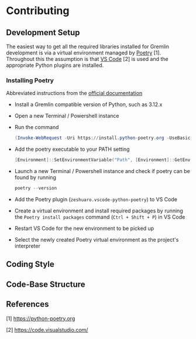 # Contributing

## Development Setup

The easiest way to get all the required libraries installed for Gremlin development is via a virtual environment managed by [Poetry](https://python-poetry.org) [1]. Throughout this the assumption is that [VS Code](https://code.visualstudio.com/) [2] is used and the appropriate Python plugins are installed.

### Installing Poetry

Abbreviated instructions from the [official documentation](https://python-poetry.org/docs/#installing-with-the-official-installer)

- Install a Gremlin compatible version of Python, such as 3.12.x
- Open a new Terminal / Powershell instance
- Run the command
  ```powershell
  (Invoke-WebRequest -Uri https://install.python-poetry.org -UseBasicParsing).Content | py -
  ```

- Add the poetry executable to your PATH setting
  ```powershell
  [Environment]::SetEnvironmentVariable("Path", [Environment]::GetEnvironmentVariable("Path", "User") + ";C:\Users\Lionel\AppData\Roaming\Python\Scripts", "User")
  ```

- Launch a new Terminal / Powershell instance and check if poetry can be found by running
  ````powershell
  poetry --version
  ````

- Add the Poetry plugin (`zeshuaro.vscode-python-poetry`) to VS Code

- Create a virtual environment and install required packages by running the `Poetry install packages` command (`Ctrl + Shift + P`) in VS Code

- Restart VS Code for the new environment to be picked up

- Select the newly created Poetry virtual environment as the project's interpreter



## Coding Style





## Code-Base Structure





## References

[1] https://python-poetry.org

[2] https://code.visualstudio.com/